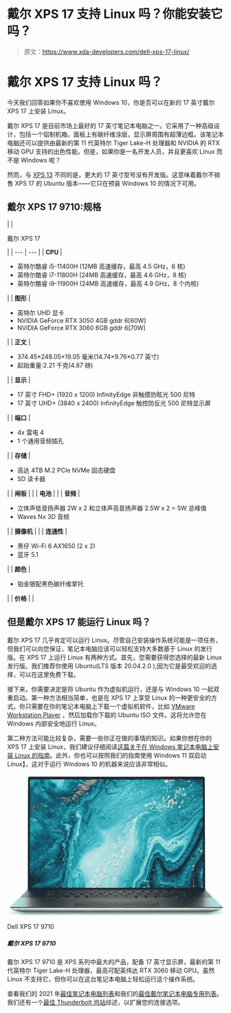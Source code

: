 # 戴尔 XPS 17 支持 Linux 吗？你能安装它吗？

> 原文：<https://www.xda-developers.com/dell-xps-17-linux/>

# 戴尔 XPS 17 支持 Linux 吗？

今天我们回答如果你不喜欢使用 Windows 10，你是否可以在新的 17 英寸戴尔 XPS 17 上安装 Linux。

戴尔 XPS 17 是目前市场上最好的 17 英寸笔记本电脑之一。它采用了一种高级设计，包括一个铝制机箱，面板上有碳纤维涂层，显示屏周围有超薄边框。该笔记本电脑还可以提供由最新的第 11 代英特尔 Tiger Lake-H 处理器和 NVIDIA 的 RTX 移动 GPU 支持的出色性能。但是，如果你是一名开发人员，并且更喜欢 Linux 而不是 Windows 呢？

然而，与 [XPS 13](https://www.xda-developers.com/dell-xps-13-linux/) 不同的是，更大的 17 英寸型号没有开发版。这意味着戴尔不销售 XPS 17 的 Ubuntu 版本——它只在预装 Windows 10 的情况下可用。

## 戴尔 XPS 17 9710:规格

|  | 

戴尔 XPS 17

 |
| --- | --- |
| **CPU** | 

*   英特尔酷睿 i5-11400H (12MB 高速缓存，最高 4.5 GHz，6 核)
*   英特尔酷睿 i7-11800H (24MB 高速缓存，最高 4.6 GHz，8 核)
*   英特尔酷睿 i9-11900H (24MB 高速缓存，最高 4.9 GHz，8 个内核)

 |
| **图形** | 

*   英特尔 UHD 显卡
*   NVIDIA GeForce RTX 3050 4GB gddr 6[60W]
*   NVIDIA GeForce RTX 3060 6GB gddr 6[70W]

 |
| **正文** | 

*   374.45×248.05×19.05 毫米(14.74×9.76×0.77 英寸)
*   起始重量:2.21 千克(4.87 磅)

 |
| **显示** | 

*   17 英寸 FHD+ (1920 x 1200) InfinityEdge 非触摸防眩光 500 尼特
*   17 英寸 UHD+ (3840 x 2400) InfinityEdge 触控防反光 500 尼特显示屏

 |
| **端口** | 

*   4x 雷电 4
*   1 个通用音频插孔

 |
| **存储** | 

*   高达 4TB M.2 PCIe NVMe 固态硬盘
*   SD 读卡器

 |
| **闸板** |  |
| **电池** |  |
| **音频** | 

*   立体声低音扬声器 2W x 2 和立体声高音扬声器 2.5W x 2 = 5W 总峰值
*   Waves Nx 3D 音频

 |
| **摄像机** |  |
| **连通性** | 

*   黑仔 Wi-Fi 6 AX1650 (2 x 2)
*   蓝牙 5.1

 |
| **颜色** | 

*   铂金银配黑色碳纤维掌托

 |
| **价格** |  |

## 但是戴尔 XPS 17 能运行 Linux 吗？

戴尔 XPS 17 几乎肯定可以运行 Linux。尽管自己安装操作系统可能是一项任务，但我们可以向您保证，笔记本电脑应该可以轻松支持大多数基于 Linux 的发行版。在 XPS 17 上运行 Linux 有两种方式。首先，您需要获得您选择的最新 Linux 发行版。我们推荐你使用 Ubuntu(LTS 版本 20.04.2.0 ),因为它是最受欢迎的选择，可以在这里免费下载。

接下来，你需要决定是将 Ubuntu 作为虚拟机运行，还是与 Windows 10 一起双重启动。第一种方法相当简单，也是在 XPS 17 上享受 Linux 的一种更安全的方式。你只需要在你的笔记本电脑上下载一个虚拟机软件，比如 [VMware Workstation Player](https://www.vmware.com/products/workstation-player/workstation-player-evaluation.html) ，然后加载你下载的 Ubuntu ISO 文件。这将允许您在 Windows 内部安全地运行 Linux。

第二种方法可能比较复杂，需要一些你正在做的事情的知识。如果你想在你的 XPS 17 上安装 Linux，我们建议仔细阅读[这篇关于在 Windows 笔记本电脑上安装 Linux 的指南](https://www.partitionwizard.com/partitionmagic/install-linux-on-windows-10.html)。此外，你也可以按照我们的指南使用 Windows 11 双启动 Linux】，这对于运行 Windows 10 的机器来说应该非常相似。

 <picture>![The 17 inch Dell XPS 17 9710 is a premium notebook powered by Intel 11th-gen Tiger Lake-H processors and offers support for up to three external monitors via its Thunderbolt 3 ports.](img/da8fae5522ee1e035c4c4df048ed2bdf.png)</picture> 

Dell XPS 17 9710

##### 戴尔 XPS 17 9710

戴尔 XPS 17 9710 是 XPS 系列中最大的产品，配备 17 英寸显示屏，最新的第 11 代英特尔 Tiger Lake-H 处理器，最高可配英伟达 RTX 3060 移动 GPU。虽然 Linux 不支持它，但你可以在这台笔记本电脑上轻松运行这个操作系统。

查看我们的 2021 年[最佳笔记本电脑列表](https://www.xda-developers.com/best-laptops/)和我们的[最佳戴尔笔记本电脑专用列表](https://www.xda-developers.com/best-dell-laptops/)。我们还有一个[最佳 Thunderbolt 坞站](https://www.xda-developers.com/best-thunderbolt-docks/)综述，以扩展您的连接选项。